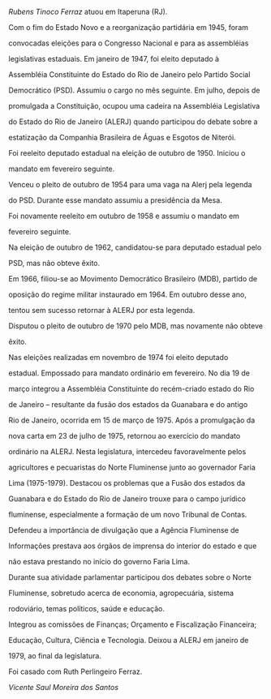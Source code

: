 

*Rubens Tinoco Ferraz* atuou em Itaperuna (RJ).



Com o fim do Estado Novo e a reorganização partidária em 1945, foram

convocadas eleições para o Congresso Nacional e para as assembléias

legislativas estaduais. Em janeiro de 1947, foi eleito deputado à

Assembléia Constituinte do Estado do Rio de Janeiro pelo Partido Social

Democrático (PSD). Assumiu o cargo no mês seguinte. Em julho, depois de

promulgada a Constituição, ocupou uma cadeira na Assembléia Legislativa

do Estado do Rio de Janeiro (ALERJ) quando participou do debate sobre a

estatização da Companhia Brasileira de Águas e Esgotos de Niterói.



Foi reeleito deputado estadual na eleição de outubro de 1950. Iniciou o

mandato em fevereiro seguinte.



Venceu o pleito de outubro de 1954 para uma vaga na Alerj pela legenda

do PSD. Durante esse mandato assumiu a presidência da Mesa.



Foi novamente reeleito em outubro de 1958 e assumiu o mandato em

fevereiro seguinte.



Na eleição de outubro de 1962, candidatou-se para deputado estadual pelo

PSD, mas não obteve êxito.



Em 1966, filiou-se ao Movimento Democrático Brasileiro (MDB), partido de

oposição do regime militar instaurado em 1964. Em outubro desse ano,

tentou sem sucesso retornar à ALERJ por esta legenda.



Disputou o pleito de outubro de 1970 pelo MDB, mas novamente não obteve

êxito.



Nas eleições realizadas em novembro de 1974 foi eleito deputado

estadual. Empossado para mandato ordinário em fevereiro. No dia 19 de

março integrou a Assembléia Constituinte do recém-criado estado do Rio

de Janeiro – resultante da fusão dos estados da Guanabara e do antigo

Rio de Janeiro, ocorrida em 15 de março de 1975. Após a promulgação da

nova carta em 23 de julho de 1975, retornou ao exercício do mandato

ordinário na ALERJ. Nesta legislatura, intercedeu favoravelmente pelos

agricultores e pecuaristas do Norte Fluminense junto ao governador Faria

Lima (1975-1979). Destacou os problemas que a Fusão dos estados da

Guanabara e do Estado do Rio de Janeiro trouxe para o campo jurídico

fluminense, especialmente a formação de um novo Tribunal de Contas.

Defendeu a importância de divulgação que a Agência Fluminense de

Informações prestava aos órgãos de imprensa do interior do estado e que

não estava prestando no início do governo Faria Lima.



Durante sua atividade parlamentar participou dos debates sobre o Norte

Fluminense, sobretudo acerca de economia, agropecuária, sistema

rodoviário, temas políticos, saúde e educação.



Integrou as comissões de Finanças; Orçamento e Fiscalização Financeira;

Educação, Cultura, Ciência e Tecnologia. Deixou a ALERJ em janeiro de

1979, ao final da legislatura.



Foi casado com Ruth Perlingeiro Ferraz.



*Vicente Saul Moreira dos Santos*




